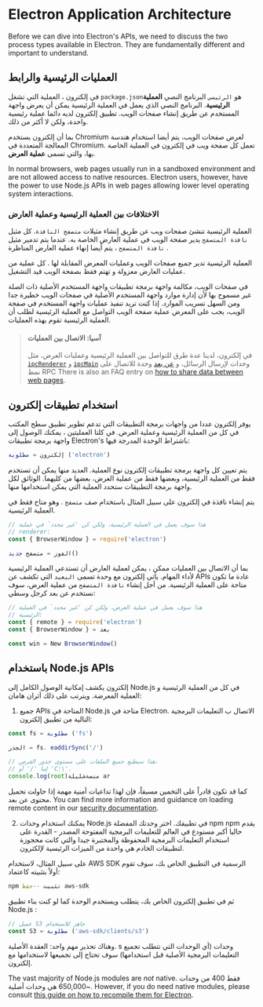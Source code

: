 # Electron Application Architecture

Before we can dive into Electron's APIs, we need to discuss the two process types available in Electron. They are fundamentally different and important to understand.

## العمليات الرئيسية والرابط

في إلكترون ، العملية التي تشغل `package.json`هو `الرئيسي` البرنامج النصي __العملية الرئيسية__. البرنامج النصي الذي يعمل في العملية الرئيسية يمكن أن يعرض واجهة المستخدم عن طريق إنشاء صفحات الويب. تطبيق إلكترون لديه دائما عملية رئيسية واحدة، ولكن لا أكثر من ذلك.

بما أن إلكترون يستخدم Chromium لعرض صفحات الويب، يتم أيضا استخدام هندسة المعالجة المتعددة في Chromium. تعمل كل صفحة ويب في إلكترون في العملية الخاصة بها، والتي تسمى __عملية العرض__.

In normal browsers, web pages usually run in a sandboxed environment and are not allowed access to native resources. Electron users, however, have the power to use Node.js APIs in web pages allowing lower level operating system interactions.

### الاختلافات بين العملية الرئيسية وعملية العارض

العملية الرئيسية تنشئ صفحات ويب عن طريق إنشاء مثيلات `متصفح النافذة`. كل مثيل `نافذة المتصفح` يدير صفحة الويب في عملية العارض الخاصة به. عندما يتم تدمير مثيل `نافذة المتصفح` ، يتم أيضا إنهاء عملية العارض المناظرة .

العملية الرئيسية تدير جميع صفحات الويب وعمليات المعرض المقابلة لها . كل عملية من عمليات العارض معزولة و تهتم فقط بصفحة الويب قيد التشغيل.

في صفحات الويب، مكالمة واجهة برمجة تطبيقات واجهة المستخدم الأصلية ذات الصلة غير مسموح بها لأن إدارة موارد واجهة المستخدم الأصلية في صفحات الويب خطيرة جدا ومن السهل تسريب الموارد. إذا كنت تريد تنفيذ عمليات واجهة المستخدم في صفحة الويب، يجب على المعرض عملية صفحة الويب التواصل مع العملية الرئيسية لطلب أن العملية الرئيسية تقوم بهذه العمليات.

> #### آسيا: الاتصال بين العمليات
> 
> في إلكترون، لدينا عدة طرق للتواصل بين العملية الرئيسية وعمليات العرض، مثل [`ipcRenderer`](../api/ipc-renderer.md) و [`ipcMain`](../api/ipc-main.md) وحدات لإرسال الرسائل، و [عن بعد](../api/remote.md) وحدة للاتصال على نمط RPC There is also an FAQ entry on [how to share data between web pages][share-data].

## استخدام تطبيقات إلكترون

يوفر إلكترون عددا من واجهات برمجة التطبيقات التي تدعم تطوير تطبيق سطح المكتب في كل من العملية الرئيسية وعملية العرض. في كلتا العمليتين ، يمكنك الوصول إلى واجهة برمجة تطبيقات Electron's باشتراط الوحدة المدرجة فيها:

```javascript
إلكترون = مطلوبة ('electron')
```

يتم تعيين كل واجهة برمجة تطبيقات إلكترون نوع العملية. العديد منها يمكن أن تستخدم فقط من العملية الرئيسية، وبعضها فقط من عملية العرض، بعضها من كليهما. الوثائق لكل واجهة برمجة التطبيقات ستحدد العملية التي يمكن استخدامها منها.

يتم إنشاء نافذة في إلكترون على سبيل المثال باستخدام صف `متصفح` . وهو متاح فقط في العملية الرئيسية.

```javascript
// هذا سوف يعمل في العملية الرئيسية، ولكن كن 'غير محدد` في عملية
// renderer:
const { BrowserWindow } = require('electron')

الفوز = متصفح جديد()
```

بما أن الاتصال بين العمليات ممكن ، يمكن لعملية العارض أن تستدعي العملية الرئيسية لأداء المهام. يأتي إلكترون مع وحدة تسمى `البعيد` التي تكشف عن APIs عادة ما تكون متاحة على العملية الرئيسية. من أجل إنشاء `نافذة المتصفح` من عملية العرض، سوف نستخدم عن بعد كرجل وسطي:

```javascript
// هذا سوف يعمل في عملية العرض، ولكن كن 'غير محدد` في العملية
// الرئيسية:
const { remote } = require('electron')
const { BrowserWindow } = بعد

const win = New BrowserWindow()
```

## باستخدام Node.js APIs

إلكترون يكشف إمكانية الوصول الكامل إلى Node.js في كل من العملية الرئيسية و العملية المعرضة. ويترتب على ذلك أثران هامان:

1) جميع APIs المتاحة في Node.js متاحة في Electron. الاتصال ب التعليمات البرمجية التالية من تطبيق إلكترون:

```javascript
const fs = مطلوبة ('fs')

الجذر = fs. eaddirSync('/')

// هذا سيطبع جميع الملفات على مستوى جذور القرص،
// إما '/' أو 'C:\'.
console.log(root)منصةشليلة ar 
```

كما قد تكون قادراً على التخمين مسبقاً، فإن لهذا تداعيات أمنية مهمة إذا حاولت تحميل محتوى عن بعد. You can find more information and guidance on loading remote content in our [security documentation][security].

2) يمكنك استخدام وحدات Node.js في تطبيقك. اختر وحدتك المفضلة npm npm يقدم حاليا أكبر مستودع في العالم للتعليمات البرمجية المفتوحة المصدر - القدرة على استخدام التعليمات البرمجية المحفوظة والمختبرة جيدا والتي كانت محجوزة لتطبيقات الخادم هي واحدة من الميزات الرئيسية لإلكترون.

على سبيل المثال، لاستخدام AWS SDK الرسمية في التطبيق الخاص بك، سوف تقوم أولاً بتثبيته كاعتماد:

```sh
npm تثبيت --حفظ aws-sdk
```

ثم في تطبيق إلكترون الخاص بك، يتطلب ويستخدم الوحدة كما لو كنت بناء تطبيق Node.js :

```javascript
// عميل S3 جاهز للاستخدام
const S3 = مطلوبة ('aws-sdk/clients/s3')
```

وهناك تحذير مهم واحد: العقدة الأصلية. s وحدات (أي الوحدات التي تتطلب تجميع التعليمات البرمجية الأصلية قبل استخدامها) سوف تحتاج إلى تجميعها لاستخدامها مع إلكترون.

The vast majority of Node.js modules are _not_ native. فقط 400 من وحدات ~650,000 هي وحدات أصلية. However, if you do need native modules, please consult [this guide on how to recompile them for Electron][native-node].

[security]: ./security.md
[native-node]: ./using-native-node-modules.md
[share-data]: ../faq.md#how-to-share-data-between-web-pages
